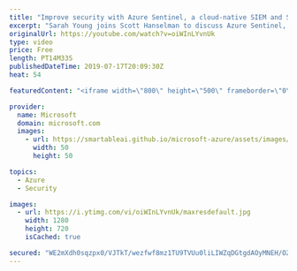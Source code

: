 ```yaml
---
title: "Improve security with Azure Sentinel, a cloud-native SIEM and SOAR solution | Azure Friday"
excerpt: "Sarah Young joins Scott Hanselman to discuss Azure Sentinel, which is a scalable, cloud-native, security information event management (SIEM) and security orchestration automated response (SOAR) solution. Azure Sentinel delivers intelligent security analytics and threat intelligence across the enterprise,"
originalUrl: https://youtube.com/watch?v=oiWInLYvnUk
type: video
price: Free
length: PT14M33S
publishedDateTime: 2019-07-17T20:09:30Z
heat: 54

featuredContent: "<iframe width=\"800\" height=\"500\" frameborder=\"0\" src=\"https://www.youtube.com/embed/oiWInLYvnUk\" allow=\"accelerometer; autoplay; encrypted-media; gyroscope; picture-in-picture\" allowfullscreen></iframe>"

provider:
  name: Microsoft
  domain: microsoft.com
  images:
    - url: https://smartableai.github.io/microsoft-azure/assets/images/organizations/microsoft.com-50x50.jpg
      width: 50
      height: 50

topics:
  - Azure
  - Security

images:
  - url: https://i.ytimg.com/vi/oiWInLYvnUk/maxresdefault.jpg
    width: 1280
    height: 720
    isCached: true

secured: "WE2mXdh0sqzpx0/VJTkT/wezfwf8mz1TU9TVUu0liLIWZqDGtgdAOyMNEH/OZHrrXrdZlFH2r2d1nrt8QbITAGJerR3/PRlc8a3ZTru4u2YvQsfY3mOwpEJdGVAV/d8/6dJmz7T+Y5p42dvl+RWteIIygTjuY0KtWA+9xku3a5DNlbkiW9WwQYQNGDjefpqVdtM+Az3eKPio5rly/CaxX4PS/iOZC0iL542aAZ9DyOcSMXZxi9/G+Gh9tJy7Ym5/kcqBbmoMNdcG+XHiyPr1787aWYxynRz9ovLSFVcPgjVdv01Ue7T8icEqdfhMXOm//o5p9ubmReecZHtmkSIeXZL5yeNj4tauzZdLrQLk1R789yWNz2J70QPMBvKQonw5FYGlIJ3RY+CP9rgTqr4NA3iEn8gU/xOdPuGRoOJ+EkM=;jKdgs9FFYLWaWZ1sB3wUSg=="
---
```


